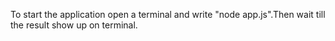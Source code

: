 To start the application open a terminal and write "node app.js".Then wait till the result show up on terminal.
